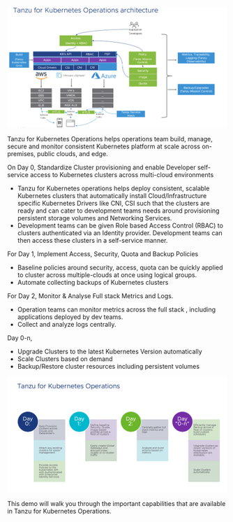 ![TKO Overview](images/tko-architecture.png)

Tanzu for Kubernetes Operations helps operations team build, manage, secure and monitor  consistent Kubernetes platform at scale across on-premises, public clouds, and edge.

On Day 0, Standardize Cluster provisioning and enable Developer self-service access to Kubernetes clusters across multi-cloud environments

- Tanzu for Kubernetes operations helps deploy consistent, scalable Kubernetes clusters that automatically install Cloud/Infrastructure specific Kubernetes Drivers like CNI, CSI such that the clusters are ready and can cater to development teams needs around provisioning persistent storage volumes and Networking Services.
- Development teams can be given Role based Access Control (RBAC) to clusters authenticated via an Identity provider. Development teams can then access these clusters in a self-service manner. 

For Day 1, Implement Access, Security, Quota and Backup Policies

- Baseline policies around security, access, quota can be quickly applied to cluster across multiple-clouds at once using logical groups.
- Automate collecting backups of Kubernetes clusters

For Day 2, Monitor & Analyse Full stack Metrics and Logs.

- Operation teams can monitor metrics across the full stack , including applications deployed by dev teams.
- Collect and analyze logs centrally.

Day 0-n,

- Upgrade Clusters to the latest Kubernetes Version automatically
- Scale Clusters based on demand
- Backup/Restore cluster resources including persistent volumes

![TKO Operations](images/tko.png)

This demo will walk you through the important capabilities that are available in Tanzu for Kubernetes Operations.